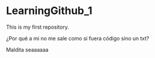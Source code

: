 # LearningGithub_1

This is my first repository.

¿Por qué a mi no me sale como si fuera código sino un txt?

Maldita seaaaaaa
